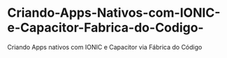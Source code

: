 # Criando-Apps-Nativos-com-IONIC-e-Capacitor-Fabrica-do-Codigo-
Criando Apps nativos com IONIC e Capacitor via Fábrica do Código
